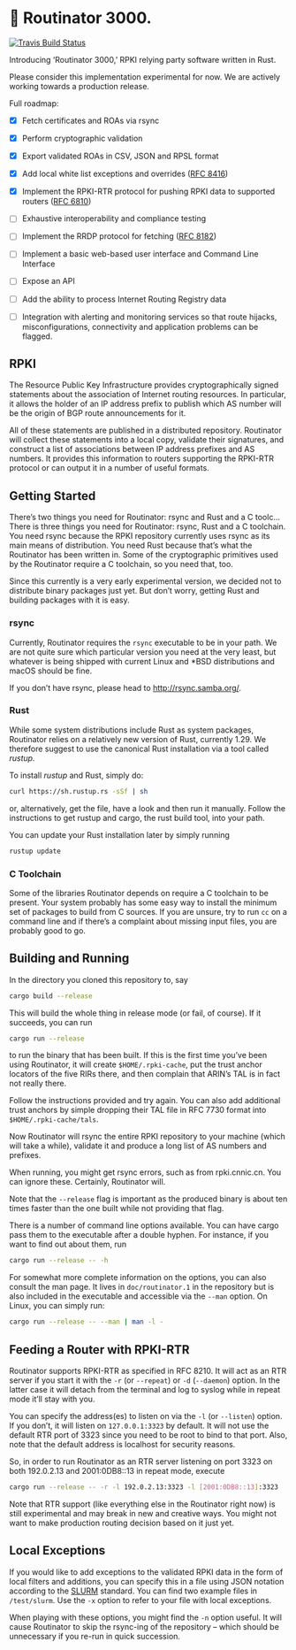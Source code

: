 # :rocket: Routinator 3000.

[![Travis Build Status](https://travis-ci.com/NLnetLabs/routinator.svg?branch=master)](https://travis-ci.com/NLnetLabs/routinator)

Introducing ‘Routinator 3000,’ RPKI relying party software written in Rust.

Please consider this implementation experimental for now. We are actively 
working towards a production release.

Full roadmap:

  * [x] Fetch certificates and ROAs via rsync
  * [x] Perform cryptographic validation
  * [x] Export validated ROAs in CSV, JSON and RPSL format
  * [x] Add local white list exceptions and overrides
        ([RFC 8416](https://tools.ietf.org/html/rfc8416))
  * [x] Implement the RPKI-RTR protocol for pushing RPKI data to
        supported routers ([RFC 6810](https://tools.ietf.org/html/rfc6810))
  * [ ] Exhaustive interoperability and compliance testing
  * [ ] Implement the RRDP protocol for fetching
        ([RFC 8182](https://tools.ietf.org/html/rfc8182))
  * [ ] Implement a basic web-based user interface and Command Line Interface
  * [ ] Expose an API
  * [ ] Add the ability to process Internet Routing Registry data
  * [ ] Integration with alerting and monitoring services so that route
        hijacks, misconfigurations, connectivity and application problems
        can be flagged.


## RPKI

The Resource Public Key Infrastructure provides cryptographically signed
statements about the association of Internet routing resources. In
particular, it allows the holder of an IP address prefix to publish which
AS number will be the origin of BGP route announcements for it.

All of these statements are published in a distributed repository. 
Routinator will collect these statements into a local copy, validate
their signatures, and construct a list of associations between IP address
prefixes and AS numbers. It provides this information to routers supporting
the RPKI-RTR protocol or can output it in a number of useful formats. 


## Getting Started

There’s two things you need for Routinator: rsync and Rust and a C toolc…
There is three things you need for Routinator: rsync, Rust and a C
toolchain. You need rsync because the RPKI repository currently uses rsync
as its main means of distribution. You need Rust because that’s what the
Routinator has been written in. Some of the cryptographic primitives used
by the Routinator require a C toolchain, so you need that, too.

Since this currently is a very early
experimental version, we decided not to distribute binary packages just
yet. But don’t worry, getting Rust and building packages with it is easy.


### rsync

Currently, Routinator requires the `rsync` executable to be in your path.
We are not quite sure which particular version you need at the very least,
but whatever is being shipped with current Linux and \*BSD distributions
and macOS should be fine.

If you don’t have rsync, please head to http://rsync.samba.org/.


### Rust

While some system distributions include Rust as system packages,
Routinator relies on a relatively new version of Rust, currently 1.29.
We therefore suggest to use the canonical Rust installation via a tool
called *rustup.*

To install *rustup* and Rust, simply do:

```bash
curl https://sh.rustup.rs -sSf | sh
```

or, alternatively, get the file, have a look and then run it manually.
Follow the instructions to get rustup and cargo, the rust build tool, into
your path.

You can update your Rust installation later by simply running

```bash
rustup update
```


### C Toolchain

Some of the libraries Routinator depends on require a C toolchain to be
present. Your system probably has some easy way to install the minimum
set of packages to build from C sources. If you are unsure, try to run
`cc` on a command line and if there’s a complaint about missing input
files, you are probably good to go.


## Building and Running

In the directory you cloned this repository to, say

```bash
cargo build --release
```

This will build the whole thing in release mode (or fail, of course). If
it succeeds, you can run

```bash
cargo run --release
```

to run the binary that has been built. If this is the first time you’ve
been using Routinator, it will create `$HOME/.rpki-cache`, put the
trust anchor locators of the five RIRs there, and then complain that
ARIN’s TAL is in fact not really there.

Follow the instructions provided and try again. You can also add
additional trust anchors by simple dropping their TAL file in RFC 7730
format into `$HOME/.rpki-cache/tals`.

Now Routinator will rsync the entire RPKI repository to your machine
(which will take a while), validate it and produce a long list of AS
numbers and prefixes.

When running, you might get rsync errors, such as from rpki.cnnic.cn.
You can ignore these. Certainly, Routinator will.

Note that the `--release` flag is important as the produced binary is
about ten times faster than the one built while not providing that flag.

There is a number of command line options available. You can have cargo pass
them to the executable after a double hyphen. For instance, if you want to find 
out about them, run

```bash
cargo run --release -- -h
```

For somewhat more complete information on the options, you can also
consult the man page. It lives in `doc/routinator.1` in the repository but
is also included in the executable and accessible via the `--man` option.
On Linux, you can simply run:

```bash
cargo run --release -- --man | man -l -
```


## Feeding a Router with RPKI-RTR

Routinator supports RPKI-RTR as specified in RFC 8210. It will act as an
RTR server if you start it with the `-r` (or `--repeat`) or `-d`
(`--daemon`) option. In the latter case it will detach from the terminal
and log to syslog while in repeat mode it’ll stay with you.

You can specify the address(es) to listen on via the `-l` (or `--listen`)
option. If you don’t, it will listen on `127.0.0.1:3323` by default. It
will not use the default RTR port of 3323 since you need to be root to bind
to that port. Also, note that the default address is localhost for
security reasons.

So, in order to run Routinator as an RTR server listening on port 3323 on
both 192.0.2.13 and 2001:0DB8::13 in repeat mode, execute

```bash
cargo run --release -- -r -l 192.0.2.13:3323 -l [2001:0DB8::13]:3323
```

Note that RTR support (like everything else in the Routinator right now)
is still experimental and may break in new and creative ways. You might
not want to make production routing decision based on it just yet.


## Local Exceptions

If you would like to add exceptions to the validated RPKI data in the 
form of local filters and additions, you can specify this in a file 
using JSON notation according to the 
[SLURM](https://tools.ietf.org/html/rfc8416) standard. You can find 
two example files in `/test/slurm`. Use the `-x` option to refer to your 
file with local exceptions.

When playing with these options, you might find the `-n` option useful. 
It will cause Routinator to skip the rsync-ing of the repository – which should
be unnecessary if you re-run in quick succession.

